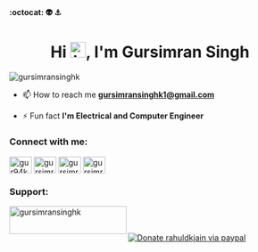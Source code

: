 
#### :octocat: 👽 ⚓  

<h1 align="center">Hi  <img src="https://user-images.githubusercontent.com/1303154/88677602-1635ba80-d120-11ea-84d8-d263ba5fc3c0.gif" width="28px" alt="hi">, I'm Gursimran Singh</h1>
<p align="left"> <img src="https://komarev.com/ghpvc/?username=gursimransinghk&label=Profile%20views&color=0e75b6&style=flat" alt="gursimransinghk" /> </p>

- 📫 How to reach me **gursimransinghk1@gmail.com**

- ⚡ Fun fact **I'm Electrical and Computer Engineer**

<h3 align="left">Connect with me:</h3>
<p align="left">
<a href="https://twitter.com/gur94k" target="blank"><img align="center" src="https://raw.githubusercontent.com/rahuldkjain/github-profile-readme-generator/master/src/images/icons/Social/twitter.svg" alt="gur94k" height="30" width="40" /></a>
<a href="https://linkedin.com/in/gursimransinghk" target="blank"><img align="center" src="https://raw.githubusercontent.com/rahuldkjain/github-profile-readme-generator/master/src/images/icons/Social/linked-in-alt.svg" alt="gursimransinghk" height="30" width="40" /></a>
<a href="https://fb.com/gursimransinghk" target="blank"><img align="center" src="https://raw.githubusercontent.com/rahuldkjain/github-profile-readme-generator/master/src/images/icons/Social/facebook.svg" alt="gursimransinghk" height="30" width="40" /></a>
<a href="https://instagram.com/gursimransinghk" target="blank"><img align="center" src="https://raw.githubusercontent.com/rahuldkjain/github-profile-readme-generator/master/src/images/icons/Social/instagram.svg" alt="gursimransinghk" height="30" width="40" /></a>
</p>

<h3 align="left">Support:</h3>
<p><a href="https://www.buymeacoffee.com/gursimransinghk"> <img align="left" src="https://cdn.buymeacoffee.com/buttons/v2/default-yellow.png" height="50" width="210" alt="gursimransinghk" /></a></p><br><br>

<p><a href="https://paypal.me/gursimransinghk1?country.x=CA&locale.x=en_US" class="flex items-center justify-evenly bg-white-500 text-white py-2 px-4 my-2 border border-solid" target="_blank" rel="noreferrer"><img class="w-32 h-4" src="https://cdn.worldvectorlogo.com/logos/paypal-2.svg" alt="Donate rahuldkjain via paypal"></a></p>
